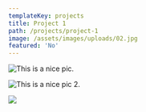 ```yaml
---
templateKey: projects
title: Project 1
path: /projects/project-1
image: /assets/images/uploads/02.jpg
featured: 'No'
---
```

![This is a nice pic.](/assets/images/uploads/02.jpg)

![This is a nice pic 2.](/assets/images/uploads/09.jpg)

![](/assets/images/uploads/01.jpg)
